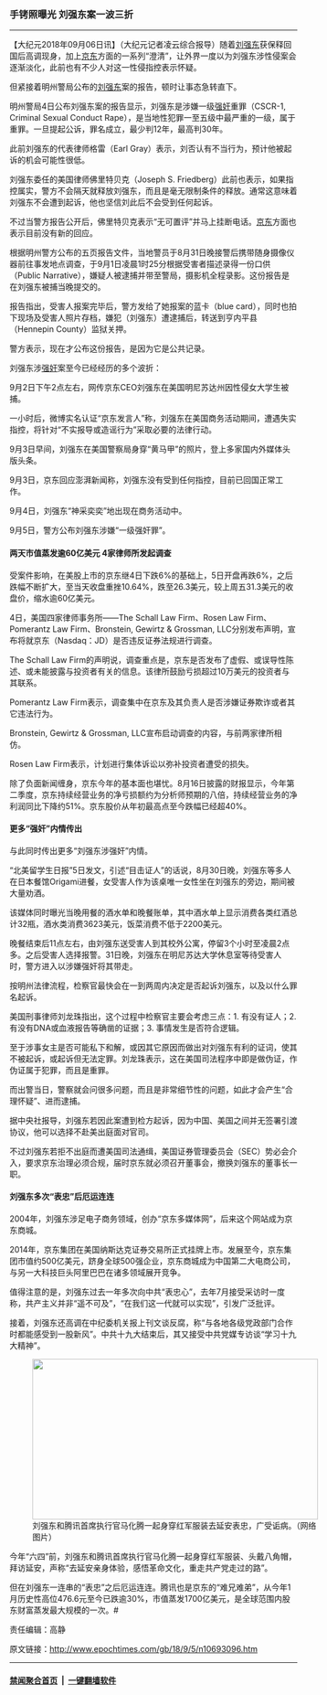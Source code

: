### 手铐照曝光  刘强东案一波三折
------------------------

<p>【大纪元2018年09月06日讯】（大纪元记者凌云综合报导）随着<a href="http://www.epochtimes.com/gb/tag/%E5%88%98%E5%BC%BA%E4%B8%9C.html">刘强东</a>获保释回国后高调现身，加上<a href="http://www.epochtimes.com/gb/tag/%E4%BA%AC%E4%B8%9C.html">京东</a>方面的一系列“澄清”，让外界一度以为刘强东涉性侵案会逐渐淡化，此前也有不少人对这一性侵指控表示怀疑。</p>
<p>但紧接着明州警局公布的<a href="http://www.epochtimes.com/gb/tag/%E5%88%98%E5%BC%BA%E4%B8%9C.html">刘强东</a>案的报告，顿时让事态急转直下。</p>
<p>明州警局4日公布刘强东案的报告显示，刘强东是涉嫌一级<a href="http://www.epochtimes.com/gb/tag/%E5%BC%BA%E5%A5%B8.html">强奸</a>重罪（CSCR-1, Criminal Sexual Conduct Rape），是当地性犯罪一至五级中最严重的一级，属于重罪。一旦提起公诉，罪名成立，最少判12年，最高判30年。</p>
<p>此前刘强东的代表律师格雷（Earl Gray）表示，刘否认有不当行为，预计他被起诉的机会可能性很低。</p>
<p>刘强东委任的美国律师佛里特贝克（Joseph S. Friedberg）此前也表示，如果指控属实，警方不会隔天就释放刘强东，而且是毫无限制条件的释放。通常这意味着刘强东不会遭到起诉，他也坚信刘此后不会受到任何起诉。</p>
<p>不过当警方报告公开后，佛里特贝克表示“无可置评”并马上挂断电话。<a href="http://www.epochtimes.com/gb/tag/%E4%BA%AC%E4%B8%9C.html">京东</a>方面也表示目前没有新的回应。</p>
<p>根据明州警方公布的五页报告文件，当地警员于8月31日晚接警后携带随身摄像仪器前往事发地点调查，于9月1日凌晨1时25分根据受害者描述录得一份口供（Public Narrative），嫌疑人被逮捕并带至警局，摄影机全程录影。这份报告是在刘强东被捕当晚提交的。</p>
<p>报告指出，受害人报案完毕后，警方发给了她报案的蓝卡（blue card），同时也拍下现场及受害人照片存档，嫌犯（刘强东）遭逮捕后，转送到亨内平县（Hennepin County）监狱关押。</p>
<p>警方表示，现在才公布这份报告，是因为它是公共记录。<span class="Apple-converted-space"> </span></p>
<p>刘强东涉<a href="http://www.epochtimes.com/gb/tag/%E5%BC%BA%E5%A5%B8.html">强奸</a>案至今已经经历的多个波折：</p>
<p>9月2日下午2点左右，网传京东CEO刘强东在美国明尼苏达州因性侵女大学生被捕。</p>
<p>一小时后，微博实名认证“京东发言人”称，刘强东在美国商务活动期间，遭遇失实指控，将针对“不实报导或造谣行为”采取必要的法律行动。</p>
<p>9月3日早间，刘强东在美国警察局身穿“黄马甲”的照片，登上多家国内外媒体头版头条。</p>
<p>9月3日，京东回应澎湃新闻称，刘强东没有受到任何指控，目前已回国正常工作。</p>
<p>9月4日，刘强东“神采奕奕”地出现在商务活动中。</p>
<p>9月5日，警方公布刘强东涉嫌“一级强奸罪”。</p>
<h4><b>两天市值蒸发逾60亿美元 4家律师所发起调查</b></h4>
<p>受案件影响，在美股上市的京东继4日下跌6%的基础上，5日开盘再跌6%，之后跌幅不断扩大，至当天收盘重挫10.64%，跌至26.3美元，较上周五31.3美元的收盘价，缩水逾60亿美元。</p>
<p>4日，美国四家律师事务所——The Schall Law Firm、Rosen Law Firm、Pomerantz Law Firm、Bronstein, Gewirtz &amp; Grossman, LLC分别发布声明，宣布将就京东（Nasdaq：JD）是否违反证券法规进行调查。</p>
<p>The Schall Law Firm的声明说，调查重点是，京东是否发布了虚假、或误导性陈述、或未能披露与投资者有关的信息。该律所鼓励亏损超过10万美元的投资者与其联系。</p>
<p>Pomerantz Law Firm表示，调查集中在京东及其负责人是否涉嫌证券欺诈或者其它违法行为。</p>
<p>Bronstein, Gewirtz &amp; Grossman, LLC宣布启动调查的内容，与前两家律所相仿。</p>
<p>Rosen Law Firm表示，计划进行集体诉讼以弥补投资者遭受的损失。</p>
<p>除了负面新闻缠身，京东今年的基本面也堪忧。8月16日披露的财报显示，今年第二季度，京东持续经营业务的净亏损额约为分析师预期的八倍，持续经营业务的净利润同比下降约51%。京东股价从年初最高点至今跌幅已经超40%。<span class="Apple-converted-space"> </span></p>
<h4>更多“强奸”内情传出</h4>
<p>与此同时传出更多“刘强东涉强奸”内情。</p>
<p>“北美留学生日报”5日发文，引述“目击证人”的话说，8月30日晚，刘强东等多人在日本餐馆Origami进餐，女受害人作为该桌唯一女性坐在刘强东的旁边，期间被大量劝酒。</p>
<p>该媒体同时曝光当晚用餐的酒水单和晚餐账单，其中酒水单上显示消费各类红酒总计32瓶，酒水类消费3623美元，饭菜消费不低于2200美元。</p>
<p>晚餐结束后11点左右，由刘强东送受害人到其校外公寓，停留3个小时至凌晨2点多。之后受害人选择报警。31日晚，刘强东在明尼苏达大学休息室等待受害人时，警方进入以涉嫌强奸将其带走。<span class="Apple-converted-space"> </span></p>
<p>按明州法律流程，检察官最快会在一到两周内决定是否起诉刘强东，以及以什么罪名起诉。</p>
<p>美国刑事律师刘龙珠指出，这个过程中检察官主要会考虑三点：1. 有没有证人；2. 有没有DNA或血液报告等确凿的证据；3. 事情发生是否符合逻辑。</p>
<p>至于涉事女主是否可能私下和解，或因其它原因而做出对刘强东有利的证词，使其不被起诉，或起诉但无法定罪。刘龙珠表示，这在美国司法程序中即是做伪证，作伪证属于犯罪，而且是重罪。</p>
<p>而出警当日，警察就会问很多问题，而且是非常细节性的问题，如此才会产生“合理怀疑”、进而逮捕。<span class="Apple-converted-space"> </span></p>
<p>据中央社报导，刘强东若因此案遭到检方起诉，因为中国、美国之间并无签署引渡协议，他可以选择不赴美出庭面对官司。</p>
<div>不过刘强东若拒不出庭而遭美国司法通缉，美国证券管理委员会（SEC）势必会介入，要求京东治理必须合规，届时京东就必须召开董事会，撤换刘强东的董事长一职。</div>
<h4>刘强东多次“表忠”后厄运连连</h4>
<p>2004年，刘强东涉足电子商务领域，创办“京东多媒体网”，后来这个网站成为京东商城。</p>
<p>2014年，京东集团在美国纳斯达克证券交易所正式挂牌上市。发展至今，京东集团市值约500亿美元，跻身全球500强企业，京东商城成为中国第二大电商公司，与另一大科技巨头阿里巴巴在诸多领域展开竞争。</p>
<p>值得注意的是，刘强东过去一年多次向中共“表忠心”，去年7月接受采访时一度称，共产主义并非“遥不可及”，“在我们这一代就可以实现”，引发广泛批评。</p>
<p>接着，刘强东还高调在中纪委机关报上刊文谈反腐，称“与各地各级党政部门合作时都能感受到一股新风”。中共十九大结束后，其又接受中共党媒专访谈“学习十九大精神”。<span class="Apple-converted-space"> </span></p>
<figure id="attachment_10693188" style="width: 500px" class="wp-caption aligncenter"><a href="http://i.epochtimes.com/assets/uploads/2018/09/p2183841a314495707-ss_meitu_1-1-1.jpg"><img class="size-full wp-image-10693188" src="http://i.epochtimes.com/assets/uploads/2018/09/p2183841a314495707-ss_meitu_1-1-1.jpg" alt="" width="500" height="281" /></a><figcaption class="wp-caption-text">刘强东和腾讯首席执行官马化腾一起身穿红军服装去延安表忠，广受诟病。（网络图片）</figcaption></figure>
<p>今年“六四”前，刘强东和腾讯首席执行官马化腾一起身穿红军服装、头戴八角帽，拜访延安，声称“去延安亲身体验，感悟革命文化，重走共产党走过的路”。</p>
<p>但在刘强东一连串的“表忠”之后厄运连连。腾讯也是京东的“难兄难弟”，从今年1月历史性高位476.6元至今已跌逾30%，市值蒸发1700亿美元，是全球范围内股东财富蒸发最大规模的一次。#</p>
<p>责任编辑：高静</p>

原文链接：http://www.epochtimes.com/gb/18/9/5/n10693096.htm


------------------------
#### [禁闻聚合首页](https://github.com/gfw-breaker/banned-news/blob/master/README.md) &nbsp;|&nbsp;  [一键翻墙软件](https://github.com/gfw-breaker/nogfw/blob/master/README.md)
